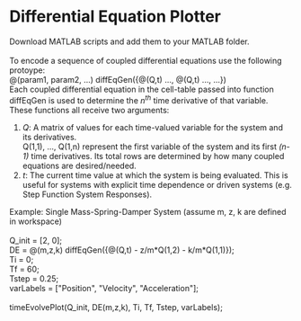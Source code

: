 <h1>Differential Equation Plotter</h1>

Download MATLAB scripts and add them to your MATLAB folder.<br/>
<br/>
To encode a sequence of coupled differential equations use the following protoype:<br/>
@(param1, param2, ...) diffEqGen({@(Q,t) ..., @(Q,t) ..., ...})
<br/>
Each coupled differential equation in the cell-table passed into function diffEqGen is used to determine the <i>n<sup>th</sup></i> time derivative of that variable.<br/>
These functions all receive two arguments:<br/>
<ol>
	<li>
		<i>Q</i>: A matrix of values for each time-valued variable for the system and its derivatives.<br/>
		Q(1,1), ..., Q(1,n) represent the first variable of the system and its first <i>(n-1)</i> time derivatives. Its total rows are determined by how many coupled equations are desired/needed.
	</li>
	<li>
		<i>t</i>: The current time value at which the system is being evaluated. This is useful for systems with explicit time dependence or driven systems (e.g. Step Function System Responses).
	</li>
</ol>

<hline>

Example: Single Mass-Spring-Damper System (assume m, z, k are defined in workspace)<br/>
<br/>
Q_init = [2, 0];<br/>
DE = @(m,z,k) diffEqGen({@(Q,t) - z/m\*Q(1,2) - k/m\*Q(1,1)});<br/>
Ti = 0;<br/>
Tf = 60;<br/>
Tstep = 0.25;<br/>
varLabels = ["Position", "Velocity", "Acceleration"];<br/>
<br/>
timeEvolvePlot(Q_init, DE(m,z,k), Ti, Tf, Tstep, varLabels);<br/>